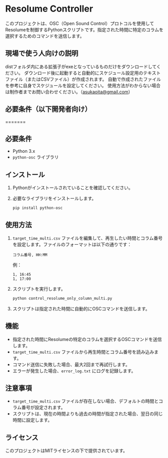 # Resolume Controller

このプロジェクトは、OSC（Open Sound Control）プロトコルを使用してResolumeを制御するPythonスクリプトです。指定された時間に特定のコラムを選択するためのコマンドを送信します。


## 現場で使う人向けの説明
distフォルダ内にある拡張子がexeとなっているものだけをダウンロードしてください。
ダウンロード後に起動すると自動的にスケジュール設定用のテキストファイル（またはCSVファイル）が作成されます。
自動で作成されたファイルを参考に自身でスケジュールを設定してください。
使用方法がわからない場合は制作者までお問い合わせください。（asukaoita@gmail.com）



## 必要条件（以下開発者向け）
=======
## 必要条件
- Python 3.x
- `python-osc` ライブラリ

## インストール

1. Pythonがインストールされていることを確認してください。
2. 必要なライブラリをインストールします。

   ```bash
   pip install python-osc
   ```

## 使用方法

1. `target_time_multi.csv` ファイルを編集して、再生したい時間とコラム番号を設定します。ファイルのフォーマットは以下の通りです：

   ```
   コラム番号, HH:MM
   ```

   例：
   ```
   1, 16:45
   1, 17:00
   ```

2. スクリプトを実行します。

   ```bash
   python control_resolume_only_column_multi.py
   ```

3. スクリプトは指定された時間に自動的にOSCコマンドを送信します。

## 機能

- 指定された時間にResolumeの特定のコラムを選択するOSCコマンドを送信します。
- `target_time_multi.csv` ファイルから再生時間とコラム番号を読み込みます。
- コマンド送信に失敗した場合、最大2回まで再試行します。
- エラーが発生した場合、`error_log.txt` にログを記録します。

## 注意事項

- `target_time_multi.csv` ファイルが存在しない場合、デフォルトの時間とコラム番号が設定されます。
- スクリプトは、現在の時間よりも過去の時間が指定された場合、翌日の同じ時間に設定します。

## ライセンス

このプロジェクトはMITライセンスの下で提供されています。
